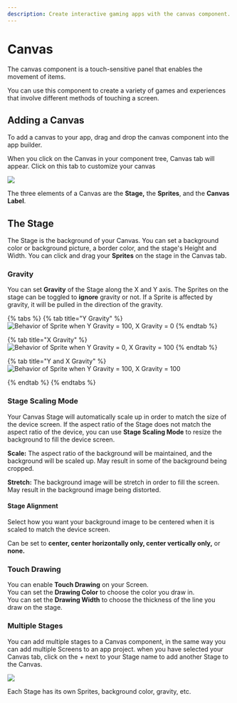 ```yaml
---
description: Create interactive gaming apps with the canvas component.
---
```


# Canvas

The canvas component is a touch-sensitive panel that enables the movement of items.&#x20;

You can use this component to create a variety of games and experiences that involve different methods of touching a screen.

## Adding a Canvas&#x20;

To add a canvas to your app, drag and drop the canvas component into the app builder.&#x20;

When you click on the Canvas in your component tree, Canvas tab will appear. Click on this tab to customize your canvas

![](.gitbook/assets/newcanvas.png)

The three elements of a Canvas are the **Stage,** the **Sprites**, and the **Canvas Label**.

## The Stage

The Stage is the background of your Canvas. You can set a background color or background picture, a border color, and the stage's Height and Width. You can click and drag your **Sprites** on the stage in the Canvas tab.

### Gravity

You can set **Gravity** of the Stage along the X and Y axis. The Sprites on the stage can be toggled to **ignore** gravity or not. If a Sprite is affected by gravity, it will be pulled in the direction of the gravity.&#x20;

{% tabs %}
{% tab title="Y Gravity" %}
![Behavior of Sprite when Y Gravity = 100, X Gravity = 0](.gitbook/assets/y-axis-gravity.gif)
{% endtab %}

{% tab title="X Gravity" %}
![Behavior of Sprite when Y Gravity = 0, X Gravity = 100](.gitbook/assets/x-axis-gravity.gif)
{% endtab %}

{% tab title="Y and X Gravity" %}
![Behavior of Sprite when Y Gravity = 100, X Gravity = 100](.gitbook/assets/x-y-axis-gravity-1-.gif)


{% endtab %}
{% endtabs %}

### Stage Scaling Mode

Your Canvas Stage will automatically scale up in order to match the size of the device screen. If the aspect ratio of the Stage does not match the aspect ratio of the device, you can use **Stage Scaling Mode** to resize the background to fill the device screen.

**Scale:** The aspect ratio of the background will be maintained, and the background will be scaled up. May result in some of the background being cropped.

**Stretch:** The background image will be stretch in order to fill the screen. May result in the background image being distorted.

#### Stage Alignment

Select how you want your background image to be centered when it is scaled to match the device screen.

Can be set to **center, center horizontally only, center vertically only,** or **none.**

### Touch Drawing

You can enable **Touch Drawing** on your Screen. \
You can set the **Drawing Color** to choose the color you draw in. \
You can set the **Drawing Width** to choose the thickness of the line you draw on the stage.

### Multiple Stages

You can add multiple stages to a Canvas component, in the same way you can add multiple Screens to an app project. when you have selected your Canvas tab, click on the + next to your Stage name to add another Stage to the Canvas.

![](.gitbook/assets/addstage.png)

Each Stage has its own Sprites, background color, gravity, etc.&#x20;
